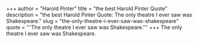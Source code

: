 +++
author = "Harold Pinter"
title = "the best Harold Pinter Quote"
description = "the best Harold Pinter Quote: The only theatre I ever saw was Shakespeare."
slug = "the-only-theatre-i-ever-saw-was-shakespeare"
quote = '''The only theatre I ever saw was Shakespeare.'''
+++
The only theatre I ever saw was Shakespeare.
